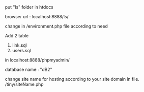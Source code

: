 put "ls" folder in htdocs 

browser url : localhost:8888/ls/

change in /environment.php file according to need

Add 2 table 
1) link.sql
2) users.sql

in localhost:8888/phpmyadmin/

database name : "dB2"

change site name for hosting according to your site domain in file.     /tiny/siteName.php
